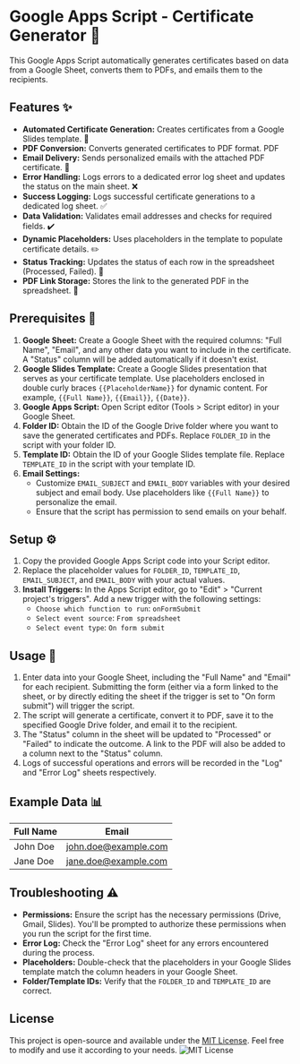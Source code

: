 # Google Apps Script - Certificate Generator 📜

This Google Apps Script automatically generates certificates based on data from a Google Sheet, converts them to PDFs, and emails them to the recipients.

## Features ✨

* **Automated Certificate Generation:** Creates certificates from a Google Slides template. 📄
* **PDF Conversion:** Converts generated certificates to PDF format.  PDF
* **Email Delivery:** Sends personalized emails with the attached PDF certificate. 📧
* **Error Handling:** Logs errors to a dedicated error log sheet and updates the status on the main sheet. ❌
* **Success Logging:** Logs successful certificate generations to a dedicated log sheet. ✅
* **Data Validation:** Validates email addresses and checks for required fields. ✔️
* **Dynamic Placeholders:** Uses placeholders in the template to populate certificate details. ✏️
* **Status Tracking:** Updates the status of each row in the spreadsheet (Processed, Failed). 🔄
* **PDF Link Storage:** Stores the link to the generated PDF in the spreadsheet. 🔗


## Prerequisites 📝

1. **Google Sheet:** Create a Google Sheet with the required columns: "Full Name", "Email", and any other data you want to include in the certificate.  A "Status" column will be added automatically if it doesn't exist.
2. **Google Slides Template:** Create a Google Slides presentation that serves as your certificate template. Use placeholders enclosed in double curly braces `{{PlaceholderName}}` for dynamic content.  For example, `{{Full Name}}`, `{{Email}}`, `{{Date}}`.
3. **Google Apps Script:** Open Script editor (Tools > Script editor) in your Google Sheet.
4. **Folder ID:**  Obtain the ID of the Google Drive folder where you want to save the generated certificates and PDFs. Replace `FOLDER_ID` in the script with your folder ID.
5. **Template ID:** Obtain the ID of your Google Slides template file. Replace `TEMPLATE_ID` in the script with your template ID.
6. **Email Settings:**  
    * Customize `EMAIL_SUBJECT` and `EMAIL_BODY` variables with your desired subject and email body. Use placeholders like `{{Full Name}}` to personalize the email.
    * Ensure that the script has permission to send emails on your behalf.

## Setup ⚙️

1. Copy the provided Google Apps Script code into your Script editor.
2. Replace the placeholder values for `FOLDER_ID`, `TEMPLATE_ID`, `EMAIL_SUBJECT`, and `EMAIL_BODY` with your actual values.
3. **Install Triggers:** In the Apps Script editor, go to "Edit" > "Current project's triggers".  Add a new trigger with the following settings:
    * `Choose which function to run`: `onFormSubmit`
    * `Select event source`: `From spreadsheet`
    * `Select event type`: `On form submit`

## Usage 🚀

1. Enter data into your Google Sheet, including the "Full Name" and "Email" for each recipient. Submitting the form (either via a form linked to the sheet, or by directly editing the sheet if the trigger is set to "On form submit") will trigger the script.
2. The script will generate a certificate, convert it to PDF, save it to the specified Google Drive folder, and email it to the recipient.
3. The "Status" column in the sheet will be updated to "Processed" or "Failed" to indicate the outcome. A link to the PDF will also be added to a column next to the "Status" column.
4. Logs of successful operations and errors will be recorded in the "Log" and "Error Log" sheets respectively.


## Example Data 📊

| Full Name | Email                 |
| --------- | --------------------- |
| John Doe  | john.doe@example.com   |
| Jane Doe  | jane.doe@example.com   |


## Troubleshooting ⚠️

* **Permissions:** Ensure the script has the necessary permissions (Drive, Gmail, Slides). You'll be prompted to authorize these permissions when you run the script for the first time.
* **Error Log:** Check the "Error Log" sheet for any errors encountered during the process.
* **Placeholders:** Double-check that the placeholders in your Google Slides template match the column headers in your Google Sheet.
* **Folder/Template IDs:** Verify that the `FOLDER_ID` and `TEMPLATE_ID` are correct.

## License

This project is open-source and available under the [MIT License](LICENSE). Feel free to modify and use it according to your needs. <img src="https://img.shields.io/badge/License-MIT-green.svg" alt="MIT License">
